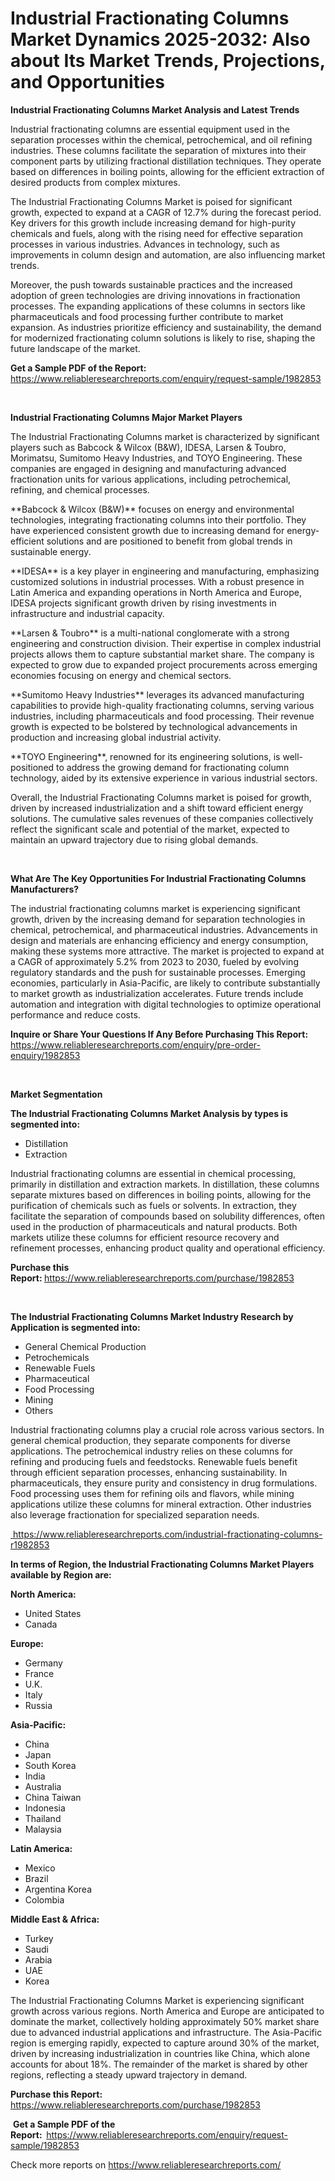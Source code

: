 <p><h1>Industrial Fractionating Columns Market Dynamics 2025-2032: Also about Its Market Trends, Projections, and Opportunities</h1></p><p><strong>Industrial Fractionating Columns Market Analysis and Latest Trends</strong></p>
<p><p>Industrial fractionating columns are essential equipment used in the separation processes within the chemical, petrochemical, and oil refining industries. These columns facilitate the separation of mixtures into their component parts by utilizing fractional distillation techniques. They operate based on differences in boiling points, allowing for the efficient extraction of desired products from complex mixtures.</p><p>The Industrial Fractionating Columns Market is poised for significant growth, expected to expand at a CAGR of 12.7% during the forecast period. Key drivers for this growth include increasing demand for high-purity chemicals and fuels, along with the rising need for effective separation processes in various industries. Advances in technology, such as improvements in column design and automation, are also influencing market trends. </p><p>Moreover, the push towards sustainable practices and the increased adoption of green technologies are driving innovations in fractionation processes. The expanding applications of these columns in sectors like pharmaceuticals and food processing further contribute to market expansion. As industries prioritize efficiency and sustainability, the demand for modernized fractionating column solutions is likely to rise, shaping the future landscape of the market.</p></p>
<p><strong>Get a Sample PDF of the Report:&nbsp;</strong> <a href="https://www.reliableresearchreports.com/enquiry/request-sample/1982853?utm_campaign=2567&utm_medium=2&utm_source=Github&utm_content=ia&utm_term=20022025&utm_id=industrial-fractionating-columns">https://www.reliableresearchreports.com/enquiry/request-sample/1982853</a></p>
<p>&nbsp;</p>
<p><strong>Industrial Fractionating Columns Major Market Players</strong></p>
<p><p>The Industrial Fractionating Columns market is characterized by significant players such as Babcock & Wilcox (B&W), IDESA, Larsen & Toubro, Morimatsu, Sumitomo Heavy Industries, and TOYO Engineering. These companies are engaged in designing and manufacturing advanced fractionation units for various applications, including petrochemical, refining, and chemical processes.</p><p>**Babcock & Wilcox (B&W)** focuses on energy and environmental technologies, integrating fractionating columns into their portfolio. They have experienced consistent growth due to increasing demand for energy-efficient solutions and are positioned to benefit from global trends in sustainable energy.</p><p>**IDESA** is a key player in engineering and manufacturing, emphasizing customized solutions in industrial processes. With a robust presence in Latin America and expanding operations in North America and Europe, IDESA projects significant growth driven by rising investments in infrastructure and industrial capacity.</p><p>**Larsen & Toubro** is a multi-national conglomerate with a strong engineering and construction division. Their expertise in complex industrial projects allows them to capture substantial market share. The company is expected to grow due to expanded project procurements across emerging economies focusing on energy and chemical sectors.</p><p>**Sumitomo Heavy Industries** leverages its advanced manufacturing capabilities to provide high-quality fractionating columns, serving various industries, including pharmaceuticals and food processing. Their revenue growth is expected to be bolstered by technological advancements in production and increasing global industrial activity.</p><p>**TOYO Engineering**, renowned for its engineering solutions, is well-positioned to address the growing demand for fractionating column technology, aided by its extensive experience in various industrial sectors.</p><p>Overall, the Industrial Fractionating Columns market is poised for growth, driven by increased industrialization and a shift toward efficient energy solutions. The cumulative sales revenues of these companies collectively reflect the significant scale and potential of the market, expected to maintain an upward trajectory due to rising global demands.</p></p>
<p>&nbsp;</p>
<p><strong>What Are The Key Opportunities For Industrial Fractionating Columns Manufacturers?</strong></p>
<p><p>The industrial fractionating columns market is experiencing significant growth, driven by the increasing demand for separation technologies in chemical, petrochemical, and pharmaceutical industries. Advancements in design and materials are enhancing efficiency and energy consumption, making these systems more attractive. The market is projected to expand at a CAGR of approximately 5.2% from 2023 to 2030, fueled by evolving regulatory standards and the push for sustainable processes. Emerging economies, particularly in Asia-Pacific, are likely to contribute substantially to market growth as industrialization accelerates. Future trends include automation and integration with digital technologies to optimize operational performance and reduce costs.</p></p>
<p><strong>Inquire or Share Your Questions If Any Before Purchasing This Report:</strong> <a href="https://www.reliableresearchreports.com/enquiry/pre-order-enquiry/1982853?utm_campaign=2567&utm_medium=2&utm_source=Github&utm_content=ia&utm_term=20022025&utm_id=industrial-fractionating-columns">https://www.reliableresearchreports.com/enquiry/pre-order-enquiry/1982853</a></p>
<p>&nbsp;</p>
<p><strong>Market Segmentation</strong></p>
<p><strong>The Industrial Fractionating Columns Market Analysis by types is segmented into:</strong></p>
<p><ul><li>Distillation</li><li>Extraction</li></ul></p>
<p><p>Industrial fractionating columns are essential in chemical processing, primarily in distillation and extraction markets. In distillation, these columns separate mixtures based on differences in boiling points, allowing for the purification of chemicals such as fuels or solvents. In extraction, they facilitate the separation of compounds based on solubility differences, often used in the production of pharmaceuticals and natural products. Both markets utilize these columns for efficient resource recovery and refinement processes, enhancing product quality and operational efficiency.</p></p>
<p><strong>Purchase this Report:&nbsp;</strong><a href="https://www.reliableresearchreports.com/purchase/1982853?utm_campaign=2567&utm_medium=2&utm_source=Github&utm_content=ia&utm_term=20022025&utm_id=industrial-fractionating-columns">https://www.reliableresearchreports.com/purchase/1982853</a></p>
<p>&nbsp;</p>
<p><strong>The Industrial Fractionating Columns Market Industry Research by Application is segmented into:</strong></p>
<p><ul><li>General Chemical Production</li><li>Petrochemicals</li><li>Renewable Fuels</li><li>Pharmaceutical</li><li>Food Processing</li><li>Mining</li><li>Others</li></ul></p>
<p><p>Industrial fractionating columns play a crucial role across various sectors. In general chemical production, they separate components for diverse applications. The petrochemical industry relies on these columns for refining and producing fuels and feedstocks. Renewable fuels benefit through efficient separation processes, enhancing sustainability. In pharmaceuticals, they ensure purity and consistency in drug formulations. Food processing uses them for refining oils and flavors, while mining applications utilize these columns for mineral extraction. Other industries also leverage fractionation for specialized separation needs.</p></p>
<p><a href="https://www.reliableresearchreports.com/industrial-fractionating-columns-r1982853?utm_campaign=2567&utm_medium=2&utm_source=Github&utm_content=ia&utm_term=20022025&utm_id=industrial-fractionating-columns">&nbsp;https://www.reliableresearchreports.com/industrial-fractionating-columns-r1982853</a></p>
<p><strong>In terms of Region, the Industrial Fractionating Columns Market Players available by Region are:</strong></p>
<p>
    <p> <strong> North America: </strong>
        <ul>
            <li>United States</li>
            <li>Canada</li>
        </ul>
        </p> 
    <p> <strong> Europe: </strong>
        <ul>
            <li>Germany</li>
            <li>France</li>
            <li>U.K.</li>
            <li>Italy</li>
            <li>Russia</li>
        </ul>
        </p> 
    <p> <strong> Asia-Pacific: </strong>
        <ul>
            <li>China</li>
            <li>Japan</li>
            <li>South Korea</li>
            <li>India</li>
            <li>Australia</li>
            <li>China Taiwan</li>
            <li>Indonesia</li>
            <li>Thailand</li>
            <li>Malaysia</li>
        </ul>
        </p> 
    <p> <strong> Latin America: </strong>
        <ul>
            <li>Mexico</li>
            <li>Brazil</li>
            <li>Argentina Korea</li>
            <li>Colombia</li>
        </ul>
        </p> 
    <p> <strong> Middle East & Africa: </strong>
        <ul>
            <li>Turkey</li>
            <li>Saudi</li>
            <li>Arabia</li>
            <li>UAE</li>
            <li>Korea</li>
        </ul>
    </p>
    </p>
<p><p>The Industrial Fractionating Columns Market is experiencing significant growth across various regions. North America and Europe are anticipated to dominate the market, collectively holding approximately 50% market share due to advanced industrial applications and infrastructure. The Asia-Pacific region is emerging rapidly, expected to capture around 30% of the market, driven by increasing industrialization in countries like China, which alone accounts for about 18%. The remainder of the market is shared by other regions, reflecting a steady upward trajectory in demand.</p></p>
<p><strong>Purchase this Report: </strong><a href="https://www.reliableresearchreports.com/purchase/1982853?utm_campaign=2567&utm_medium=2&utm_source=Github&utm_content=ia&utm_term=20022025&utm_id=industrial-fractionating-columns">https://www.reliableresearchreports.com/purchase/1982853</a></p>
<p>&nbsp;<strong>Get a Sample PDF of the Report:&nbsp;&nbsp;</strong><a href="https://www.reliableresearchreports.com/enquiry/request-sample/1982853?utm_campaign=2567&utm_medium=2&utm_source=Github&utm_content=ia&utm_term=20022025&utm_id=industrial-fractionating-columns">https://www.reliableresearchreports.com/enquiry/request-sample/1982853</a></p>
<p><strong></strong></p>
<p>Check more reports on <a href="https://www.reliableresearchreports.com/?utm_campaign=2567&utm_medium=2&utm_source=Github&utm_content=ia&utm_term=20022025&utm_id=industrial-fractionating-columns">https://www.reliableresearchreports.com/</a></p>